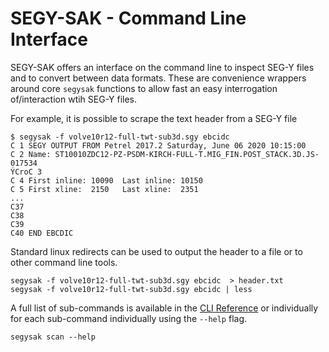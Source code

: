 # SEGY-SAK - Command Line Interface

SEGY-SAK offers an interface on the command line to inspect SEG-Y files and to
convert between data formats. These are convenience wrappers around core `segysak`
functions to allow fast an easy interrogation of/interaction wtih SEG-Y files.

For example, it is possible to scrape the text header from a SEG-Y file

```console
$ segysak -f volve10r12-full-twt-sub3d.sgy ebcidc
C 1 SEGY OUTPUT FROM Petrel 2017.2 Saturday, June 06 2020 10:15:00
C 2 Name: ST10010ZDC12-PZ-PSDM-KIRCH-FULL-T.MIG_FIN.POST_STACK.3D.JS-017534
ÝCroC 3
C 4 First inline: 10090  Last inline: 10150
C 5 First xline:  2150   Last xline:  2351
...
C37
C38
C39
C40 END EBCDIC
```

Standard linux redirects can be used to output the header to a file or to other
command line tools.

```shell
segysak -f volve10r12-full-twt-sub3d.sgy ebcidc  > header.txt
segysak -f volve10r12-full-twt-sub3d.sgy ebcidc | less
```

A full list of sub-commands is available in the [CLI Reference](command-line-ref.md)
or individually for each sub-command individually using the `--help` flag.

```shell
segysak scan --help
```

[^1]: ZGY file operations require `pyzgy>=0.10`.
